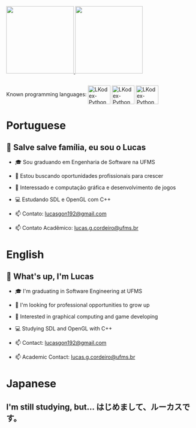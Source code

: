 <div>
  <div>
    <a href="https://github.com/LKodex">
    <img height="180em" src="https://github-readme-stats.vercel.app/api?username=LKodex&show_icons=true&theme=radical&include_all_commits=true&count_private=true"/>
    <img height="180em" src="https://github-readme-stats.vercel.app/api/top-langs/?username=LKodex&layout=compact&langs_count=7&theme=radical"/>
    </a>
  </div>

  ##

  <div>
    Known programming languages:
    <img align="center" alt="LKodex-Python" height="50" width="60" src="https://cdn.jsdelivr.net/gh/devicons/devicon/icons/python/python-original.svg"/>
    <img align="center" alt="LKodex-Python" height="50" width="60" src="https://cdn.jsdelivr.net/gh/devicons/devicon/icons/java/java-original.svg"/>
    <img align="center" alt="LKodex-Python" height="50" width="60" src="https://cdn.jsdelivr.net/gh/devicons/devicon/icons/cplusplus/cplusplus-original.svg"/>
  </div>
</div>

# Portuguese

## 👋 Salve salve família, eu sou o Lucas

- 🎓 Sou graduando em Engenharia de Software na UFMS
- 🤝 Estou buscando oportunidades profissionais para crescer
- 🤔 Interessado e computação gráfica e desenvolvimento de jogos
- 💻 Estudando SDL e OpenGL com C++

- 📫 Contato: lucasgon192@gmail.com
- 📫 Contato Acadêmico: lucas.g.cordeiro@ufms.br

# English

## 👋 What's up, I'm Lucas

- 🎓 I'm graduating in Software Engineering at UFMS
- 🤝 I'm looking for professional opportunities to grow up
- 🤔 Interested in graphical computing and game developing
- 💻 Studying SDL and OpenGL with C++

- 📫 Contact: lucasgon192@gmail.com
- 📫 Academic Contact: lucas.g.cordeiro@ufms.br

# Japanese

## I'm still studying, but... はじめまして、ルーカスです。
